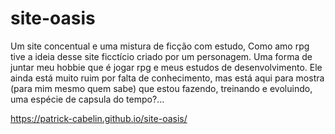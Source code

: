 # site-oasis
 Um site concentual e uma mistura de ficção com estudo, Como amo rpg tive a ideia desse site ficctício criado por um personagem. Uma forma de juntar meu hobbie que é jogar rpg e meus estudos de desenvolvimento. Ele ainda está muito ruim por falta de conhecimento, mas está aqui para mostra (para mim mesmo quem sabe) que estou fazendo, treinando e evoluindo, uma espécie de capsula do tempo?...

https://patrick-cabelin.github.io/site-oasis/
